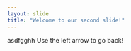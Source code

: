 ```yaml
---
layout: slide
title: "Welcome to our second slide!"
---
```

asdfgghh
Use the left arrow to go back!
